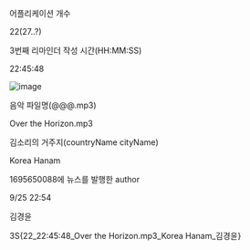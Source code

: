 
어플리케이션 개수

22(27..?)


3번째 리마인더 작성 시간(HH:MM:SS)

22:45:48



![image](https://github.com/user-attachments/assets/b238c1c0-5a05-4c08-a76e-8645d6eabae2)

음악 파일명(@@@.mp3)

Over the Horizon.mp3


김소리의 거주지(countryName cityName)

Korea Hanam


1695650088에 뉴스를 발행한 author

9/25 22:54

김경윤





3S{22_22:45:48_Over the Horizon.mp3_Korea Hanam_김경윤}

